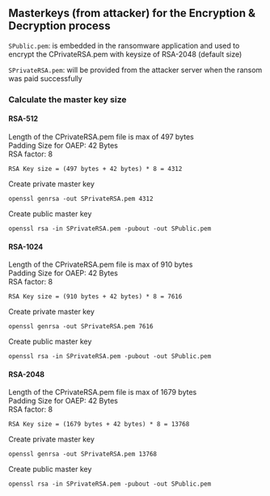 ## Masterkeys (from attacker) for the Encryption & Decryption process

`SPublic.pem`: is embedded in the ransomware application and used to encrypt 
the CPrivateRSA.pem with keysize of RSA-2048 (default size)

`SPrivateRSA.pem`: will be provided from the attacker server when the ransom 
was paid successfully

### Calculate the master key size

#### RSA-512
Length of the CPrivateRSA.pem file is max of 497 bytes <br>
Padding Size for OAEP: 42 Bytes <br>
RSA factor: 8 <br>

`RSA Key size = (497 bytes + 42 bytes) * 8 = 4312`

Create private master key
<pre><code>openssl genrsa -out SPrivateRSA.pem 4312</code></pre>

Create public master key
<pre><code>openssl rsa -in SPrivateRSA.pem -pubout -out SPublic.pem</code></pre>

#### RSA-1024
Length of the CPrivateRSA.pem file is max of 910 bytes <br>
Padding Size for OAEP: 42 Bytes <br>
RSA factor: 8 <br>

`RSA Key size = (910 bytes + 42 bytes) * 8 = 7616`

Create private master key
<pre><code>openssl genrsa -out SPrivateRSA.pem 7616</code></pre>

Create public master key
<pre><code>openssl rsa -in SPrivateRSA.pem -pubout -out SPublic.pem</code></pre>

#### RSA-2048
Length of the CPrivateRSA.pem file is max of 1679 bytes <br>
Padding Size for OAEP: 42 Bytes <br>
RSA factor: 8 <br>

`RSA Key size = (1679 bytes + 42 bytes) * 8 = 13768`


Create private master key
<pre><code>openssl genrsa -out SPrivateRSA.pem 13768</code></pre>

Create public master key
<pre><code>openssl rsa -in SPrivateRSA.pem -pubout -out SPublic.pem</code></pre>
